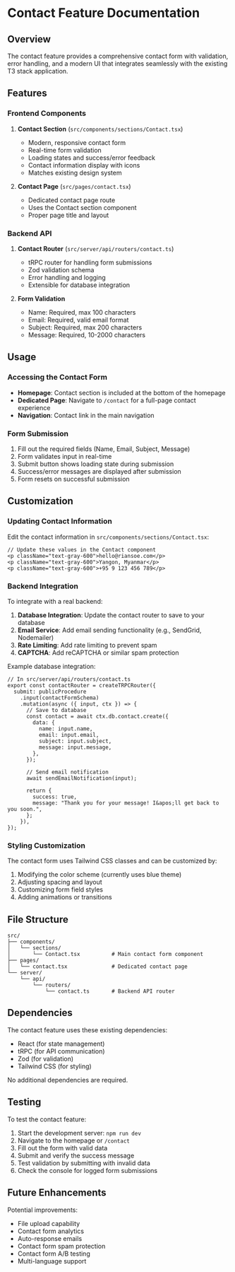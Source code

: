 # Contact Feature Documentation

## Overview

The contact feature provides a comprehensive contact form with validation, error handling, and a modern UI that integrates seamlessly with the existing T3 stack application.

## Features

### Frontend Components

1. **Contact Section** (`src/components/sections/Contact.tsx`)
   - Modern, responsive contact form
   - Real-time form validation
   - Loading states and success/error feedback
   - Contact information display with icons
   - Matches existing design system

2. **Contact Page** (`src/pages/contact.tsx`)
   - Dedicated contact page route
   - Uses the Contact section component
   - Proper page title and layout

### Backend API

1. **Contact Router** (`src/server/api/routers/contact.ts`)
   - tRPC router for handling form submissions
   - Zod validation schema
   - Error handling and logging
   - Extensible for database integration

2. **Form Validation**
   - Name: Required, max 100 characters
   - Email: Required, valid email format
   - Subject: Required, max 200 characters
   - Message: Required, 10-2000 characters

## Usage

### Accessing the Contact Form

- **Homepage**: Contact section is included at the bottom of the homepage
- **Dedicated Page**: Navigate to `/contact` for a full-page contact experience
- **Navigation**: Contact link in the main navigation

### Form Submission

1. Fill out the required fields (Name, Email, Subject, Message)
2. Form validates input in real-time
3. Submit button shows loading state during submission
4. Success/error messages are displayed after submission
5. Form resets on successful submission

## Customization

### Updating Contact Information

Edit the contact information in `src/components/sections/Contact.tsx`:

```tsx
// Update these values in the Contact component
<p className="text-gray-600">hello@riansoe.com</p>
<p className="text-gray-600">Yangon, Myanmar</p>
<p className="text-gray-600">+95 9 123 456 789</p>
```

### Backend Integration

To integrate with a real backend:

1. **Database Integration**: Update the contact router to save to your database
2. **Email Service**: Add email sending functionality (e.g., SendGrid, Nodemailer)
3. **Rate Limiting**: Add rate limiting to prevent spam
4. **CAPTCHA**: Add reCAPTCHA or similar spam protection

Example database integration:

```tsx
// In src/server/api/routers/contact.ts
export const contactRouter = createTRPCRouter({
  submit: publicProcedure
    .input(contactFormSchema)
    .mutation(async ({ input, ctx }) => {
      // Save to database
      const contact = await ctx.db.contact.create({
        data: {
          name: input.name,
          email: input.email,
          subject: input.subject,
          message: input.message,
        },
      });

      // Send email notification
      await sendEmailNotification(input);

      return {
        success: true,
        message: "Thank you for your message! I&apos;ll get back to you soon.",
      };
    }),
});
```

### Styling Customization

The contact form uses Tailwind CSS classes and can be customized by:

1. Modifying the color scheme (currently uses blue theme)
2. Adjusting spacing and layout
3. Customizing form field styles
4. Adding animations or transitions

## File Structure

```
src/
├── components/
│   └── sections/
│       └── Contact.tsx          # Main contact form component
├── pages/
│   └── contact.tsx              # Dedicated contact page
└── server/
    └── api/
        └── routers/
            └── contact.ts       # Backend API router
```

## Dependencies

The contact feature uses these existing dependencies:
- React (for state management)
- tRPC (for API communication)
- Zod (for validation)
- Tailwind CSS (for styling)

No additional dependencies are required.

## Testing

To test the contact feature:

1. Start the development server: `npm run dev`
2. Navigate to the homepage or `/contact`
3. Fill out the form with valid data
4. Submit and verify the success message
5. Test validation by submitting with invalid data
6. Check the console for logged form submissions

## Future Enhancements

Potential improvements:
- File upload capability
- Contact form analytics
- Auto-response emails
- Contact form spam protection
- Contact form A/B testing
- Multi-language support 